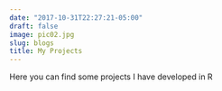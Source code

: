```yaml
---
date: "2017-10-31T22:27:21-05:00"
draft: false
image: pic02.jpg
slug: blogs
title: My Projects
---
```


Here you can find some projects I have developed in R